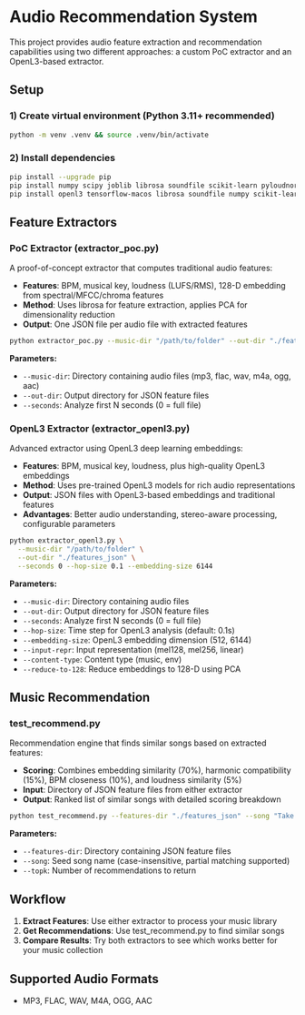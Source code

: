 # Audio Recommendation System

This project provides audio feature extraction and recommendation capabilities using two different approaches: a custom PoC extractor and an OpenL3-based extractor.

## Setup

### 1) Create virtual environment (Python 3.11+ recommended)
```bash
python -m venv .venv && source .venv/bin/activate
```

### 2) Install dependencies
```bash
pip install --upgrade pip
pip install numpy scipy joblib librosa soundfile scikit-learn pyloudnorm
pip install openl3 tensorflow-macos librosa soundfile numpy scikit-learn pyloudnorm
```

## Feature Extractors

### PoC Extractor (extractor_poc.py)
A proof-of-concept extractor that computes traditional audio features:
- **Features**: BPM, musical key, loudness (LUFS/RMS), 128-D embedding from spectral/MFCC/chroma features
- **Method**: Uses librosa for feature extraction, applies PCA for dimensionality reduction
- **Output**: One JSON file per audio file with extracted features

```bash
python extractor_poc.py --music-dir "/path/to/folder" --out-dir "./features_json" --seconds 75
```

**Parameters:**
- `--music-dir`: Directory containing audio files (mp3, flac, wav, m4a, ogg, aac)
- `--out-dir`: Output directory for JSON feature files
- `--seconds`: Analyze first N seconds (0 = full file)

### OpenL3 Extractor (extractor_openl3.py)
Advanced extractor using OpenL3 deep learning embeddings:
- **Features**: BPM, musical key, loudness, plus high-quality OpenL3 embeddings
- **Method**: Uses pre-trained OpenL3 models for rich audio representations
- **Output**: JSON files with OpenL3-based embeddings and traditional features
- **Advantages**: Better audio understanding, stereo-aware processing, configurable parameters

```bash
python extractor_openl3.py \
  --music-dir "/path/to/folder" \
  --out-dir "./features_json" \
  --seconds 0 --hop-size 0.1 --embedding-size 6144
```

**Parameters:**
- `--music-dir`: Directory containing audio files
- `--out-dir`: Output directory for JSON feature files
- `--seconds`: Analyze first N seconds (0 = full file)
- `--hop-size`: Time step for OpenL3 analysis (default: 0.1s)
- `--embedding-size`: OpenL3 embedding dimension (512, 6144)
- `--input-repr`: Input representation (mel128, mel256, linear)
- `--content-type`: Content type (music, env)
- `--reduce-to-128`: Reduce embeddings to 128-D using PCA

## Music Recommendation

### test_recommend.py
Recommendation engine that finds similar songs based on extracted features:
- **Scoring**: Combines embedding similarity (70%), harmonic compatibility (15%), BPM closeness (10%), and loudness similarity (5%)
- **Input**: Directory of JSON feature files from either extractor
- **Output**: Ranked list of similar songs with detailed scoring breakdown

```bash
python test_recommend.py --features-dir "./features_json" --song "Take on Me" --topk 3
```

**Parameters:**
- `--features-dir`: Directory containing JSON feature files
- `--song`: Seed song name (case-insensitive, partial matching supported)
- `--topk`: Number of recommendations to return

## Workflow

1. **Extract Features**: Use either extractor to process your music library
2. **Get Recommendations**: Use test_recommend.py to find similar songs
3. **Compare Results**: Try both extractors to see which works better for your music collection

## Supported Audio Formats
- MP3, FLAC, WAV, M4A, OGG, AAC
